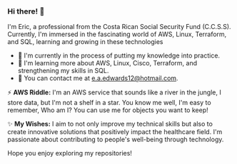 ### Hi there! 👋

I'm Eric, a professional from the Costa Rican Social Security Fund (C.C.S.S). Currently, I'm immersed in the fascinating world of AWS, Linux, Terraform, and SQL, learning and growing in these technologies

- 🔭 I'm currently in the process of putting my knowledge into practice.
- 🌱 I'm learning more about AWS, Linux, Cisco, Terraform, and strengthening my skills in SQL.
- 💬 You can contact me at e.a.edwards12@hotmail.com.

⚡ **AWS Riddle:**
I'm an AWS service that sounds like a river in the jungle,
I store data, but I'm not a shelf in a star.
You know me well, I'm easy to remember,
Who am I? You can use me for objects you want to keep!

✨ **My Wishes:**
I aim to not only improve my technical skills but also to create innovative solutions that positively impact the healthcare field. I'm passionate about contributing to people's well-being through technology.

Hope you enjoy exploring my repositories!

